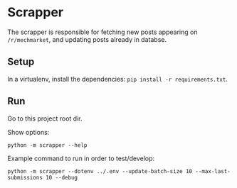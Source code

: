 # Scrapper

The scrapper is responsible for fetching new posts appearing on `/r/mechmarket`, and updating posts already in databse.

## Setup

In a virtualenv, install the dependencies: `pip install -r requirements.txt`.

## Run

Go to this project root dir.

Show options:
```
python -m scrapper --help
```

Example command to run in order to test/develop:
```
python -m scrapper --dotenv ../.env --update-batch-size 10 --max-last-submissions 10 --debug
```
 
